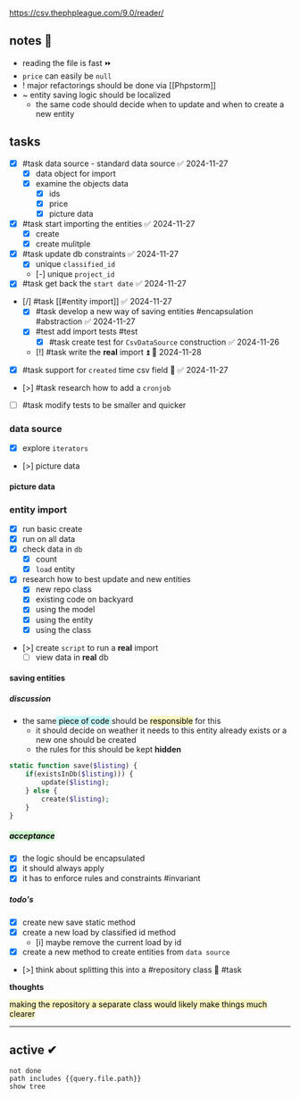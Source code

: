 https://csv.thephpleague.com/9.0/reader/

## notes 📔
- reading the file is fast ⏩
- `price` can easily be `null`
- ! major refactorings should be done via [[Phpstorm]]
- ~ entity saving logic should be localized
	- the same code should decide when to update and when to create a new entity

## tasks
- [x] #task data source - standard data source ✅ 2024-11-27
	- [x] data object for import
	- [x] examine the objects data
		- [x] ids
		- [x] price
		- [x] picture data
- [x] #task start importing the entities ✅ 2024-11-27
	- [x] create
	- [x] create mulitple
- [x] #task update db constraints ✅ 2024-11-27
	- [x] unique `classified_id`
	- [-] unique `project_id`
- [x] #task get back the `start date` ✅ 2024-11-27
- [/] #task [[#entity import]] ✅ 2024-11-27
	- [x] #task develop a new way of saving entities #encapsulation #abstraction ✅ 2024-11-27
	- [x] #test add import tests #test
		- [x] #task create test for `CsvDataSource` construction ✅ 2024-11-26
	- [!] #task write the **real** import ⏫ 📅 2024-11-28
- [x] #task support for `created` time csv field 🔼 ✅ 2024-11-27
- [>] #task research how to add a `cronjob`
- [ ] #task modify tests to be smaller and quicker
### data source
- [x] explore `iterators`
- [>] picture data 
#### picture data

### entity import
- [x] run basic create
- [x] run on all data
- [x] check data in `db`
	- [x] count
	- [x] `load` entity
- [x] research how to best update  and new entities
	- [x] new repo class
	- [x] existing code on backyard
	- [x] using the model
	- [x] using the entity
	- [x] using the class
- [>] create `script` to run a **real** import
	- [ ] view data in **real** db

#### saving entities

##### discussion 
- the same<mark style="background: #ABF7F7A6;"> piece of code </mark>should be <mark style="background: #FFF3A3A6;">responsible</mark> for this
	- it should decide on weather it needs to this entity already exists or a new one should be created
	- the rules for this should be kept **hidden**
```php
static function save($listing) {
	if(existsInDb($listing))) {
		update($listing);
	} else {
		create($listing);
	}
}
```

##### **<mark style="background: #BBFABBA6;">acceptance</mark>**
- [x] the logic should be encapsulated
- [x] it should always apply
- [x] it has to enforce rules and constraints #invariant
##### todo's
- [x] create new save static method
- [x] create a new load by classified id method
	- [i] maybe remove the current load by id
- [x] create a new method to create entities from `data source`
- [>] think about splitting this into a #repository class 🤔 #task

**thoughts**

<mark style="background: #FFF3A3A6;">making the repository a separate class would likely make things much clearer</mark>


---
## active ✔
```tasks
not done
path includes {{query.file.path}}
show tree
```
